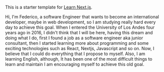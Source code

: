This is a starter template for [Learn Next.js](https://nextjs.org/learn).

Hi, I'm Federico, a software Engineer that wants to become an international developer, maybe in web development, so I am studying really hard every day to achieve this goal. When I entered the University of Los Andes four years ago in 2016, I didn't think that I will be here, having this dream and doing what I do, first I found a job as a software engineer aka junior consultant, then I started learning more about programming and some exciting technologies such as React, Nextjs, Javascript and so on. Now, I believe that I could do everything that I propose to myself. Also, I am learning English, although, It has been one of the most difficult things to learn and maintain I am encouraging myself to achieve this old goal. 
